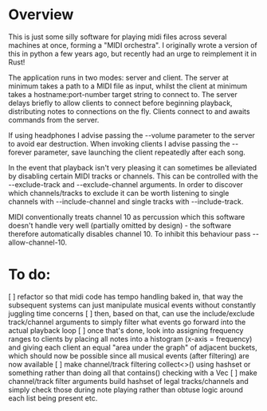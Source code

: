 # Overview

This is just some silly software for playing midi files across several machines at once, forming a "MIDI orchestra". I originally wrote a version of this in python a few years ago, but recently had an urge to reimplement it in Rust!

The application runs in two modes: server and client. The server at minimum takes a path to a MIDI file as input, whilst the client at minimum takes a hostname:port-number target string to connect to. The server delays briefly to allow clients to connect before beginning playback, distributing notes to connections on the fly. Clients connect to and awaits commands from the server.

If using headphones I advise passing the --volume parameter to the server to avoid ear destruction. When invoking clients I advise passing the --forever parameter, save launching the client repeatedly after each song.

In the event that playback isn't very pleasing it can sometimes be alleviated by disabling certain MIDI tracks or channels. This can be controlled with the --exclude-track and --exclude-channel arguments. In order to discover which channels/tracks to exclude it can be worth listening to single channels with --include-channel and single tracks with --include-track.

MIDI conventionally treats channel 10 as percussion which this software doesn't handle very well (partially omitted by design) - the software therefore automatically disables channel 10. To inhibit this behaviour pass --allow-channel-10.

# To do:

[ ] refactor so that midi code has tempo handling baked in, that way the subsequent systems can just manipulate musical events without constantly juggling time concerns
[ ] then, based on that, can use the include/exclude track/channel arguments to simply filter what events go forward into the actual playback loop
[ ] once that's done, look into assigning frequency ranges to clients by placing all notes into a histogram (x-axis = frequency) and giving each client an equal "area under the graph" of adjacent buckets, which should now be possible since all musical events (after filtering) are now available
[ ] make channel/track filtering collect<>() using hashset or something rather than doing all that contains() checking with a Vec
[ ] make channel/track filter arguments build hashset of legal tracks/channels and simply check those during note playing rather than obtuse logic around each list being present etc.
